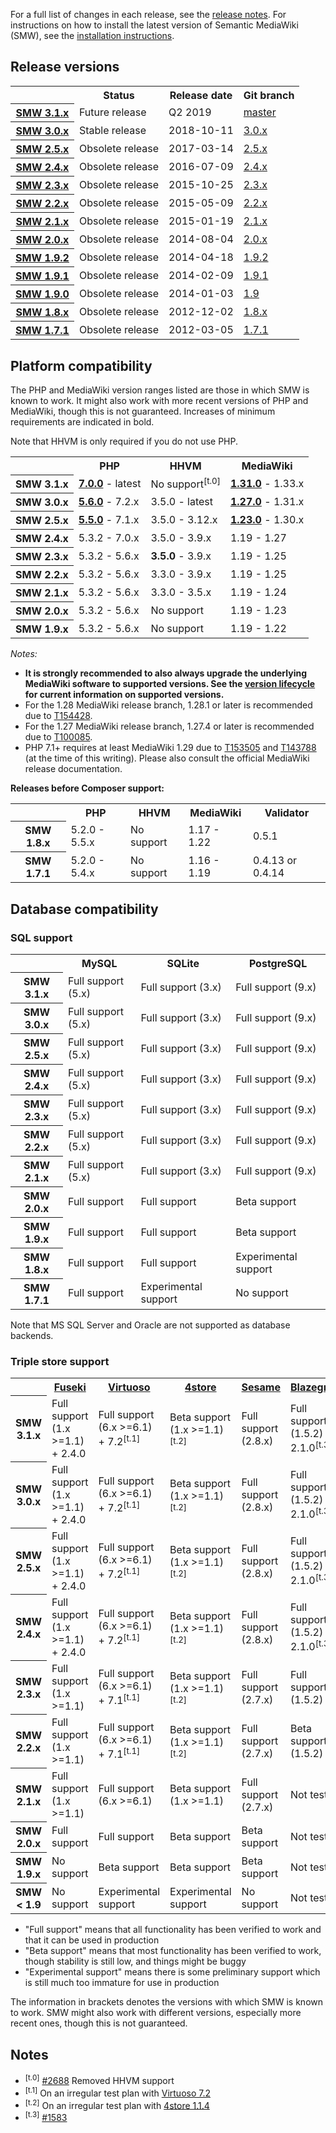 For a full list of changes in each release, see the [release notes](https://github.com/SemanticMediaWiki/SemanticMediaWiki/tree/master/docs/releasenotes). For instructions
on how to install the latest version of Semantic MediaWiki (SMW), see the [installation instructions](https://github.com/SemanticMediaWiki/SemanticMediaWiki/blob/master/docs/INSTALL.md).


## Release versions

<table>
	<tr>
		<th></th>
		<th>Status</th>
		<th>Release date</th>
		<th>Git branch</th>
	</tr>
	<tr>
		<th><a href="https://github.com/SemanticMediaWiki/SemanticMediaWiki/milestone/6">SMW 3.1.x</a></th>
		<td>Future release</td>
		<td>Q2 2019</td>
		<td><a href="https://github.com/SemanticMediaWiki/SemanticMediaWiki/tree/master">master</a></td>
	</tr>
	<tr>
		<th><a href="https://github.com/SemanticMediaWiki/SemanticMediaWiki/milestone/6">SMW 3.0.x</a></th>
		<td>Stable release</td>
		<td>2018-10-11</td>
		<td><a href="https://github.com/SemanticMediaWiki/SemanticMediaWiki/tree/3.0.x">3.0.x</a></td>
	</tr>
	<tr>
		<th><a href="https://www.semantic-mediawiki.org/wiki/Semantic_MediaWiki_2.5.0">SMW 2.5.x</a></th>
		<td>Obsolete release</td>
		<td>2017-03-14</td>
		<td><a href="https://github.com/SemanticMediaWiki/SemanticMediaWiki/tree/2.5.x">2.5.x</a></td>
	</tr>
	<tr>
		<th><a href="https://www.semantic-mediawiki.org/wiki/Semantic_MediaWiki_2.4.0">SMW 2.4.x</a></th>
		<td>Obsolete release</td>
		<td>2016-07-09</td>
		<td><a href="https://github.com/SemanticMediaWiki/SemanticMediaWiki/tree/2.4.x">2.4.x</a></td>
	</tr>
	<tr>
		<th><a href="https://www.semantic-mediawiki.org/wiki/Semantic_MediaWiki_2.3.0">SMW 2.3.x</a></th>
		<td>Obsolete release</td>
		<td>2015-10-25</td>
		<td><a href="https://github.com/SemanticMediaWiki/SemanticMediaWiki/tree/2.3.x">2.3.x</a></td>
	</tr>
	<tr>
		<th><a href="https://www.semantic-mediawiki.org/wiki/Semantic_MediaWiki_2.2.0">SMW 2.2.x</a></th>
		<td>Obsolete release</td>
		<td>2015-05-09</td>
		<td><a href="https://github.com/SemanticMediaWiki/SemanticMediaWiki/tree/2.2.x">2.2.x</a></td>
	</tr>
	<tr>
		<th><a href="https://www.semantic-mediawiki.org/wiki/Semantic_MediaWiki_2.1.x">SMW 2.1.x</a></th>
		<td>Obsolete release</td>
		<td>2015-01-19</td>
		<td><a href="https://github.com/SemanticMediaWiki/SemanticMediaWiki/tree/2.1.x">2.1.x</a></td>
	</tr>
	<tr>
		<th><a href="https://www.semantic-mediawiki.org/wiki/Semantic_MediaWiki_2.0">SMW 2.0.x</a></th>
		<td>Obsolete release</td>
		<td>2014-08-04</td>
		<td><a href="https://github.com/SemanticMediaWiki/SemanticMediaWiki/tree/2.0.x">2.0.x</a></td>
	</tr>
	<tr>
		<th><a href="https://www.semantic-mediawiki.org/wiki/Semantic_MediaWiki_1.9.2">SMW 1.9.2</a></th>
		<td>Obsolete release</td>
		<td>2014-04-18</td>
		<td><a href="https://github.com/SemanticMediaWiki/SemanticMediaWiki/tree/1.9.2">1.9.2</a></td>
	</tr>
	<tr>
		<th><a href="https://www.semantic-mediawiki.org/wiki/Semantic_MediaWiki_1.9.1">SMW 1.9.1</a></th>
		<td>Obsolete release</td>
		<td>2014-02-09</td>
		<td><a href="https://github.com/SemanticMediaWiki/SemanticMediaWiki/tree/1.9.1">1.9.1</a></td>
	</tr>
	<tr>
		<th><a href="https://www.semantic-mediawiki.org/wiki/Semantic_MediaWiki_1.9.0">SMW 1.9.0</a></th>
		<td>Obsolete release</td>
		<td>2014-01-03</td>
		<td><a href="https://github.com/SemanticMediaWiki/SemanticMediaWiki/tree/1.9">1.9</a></td>
	</tr>
	<tr>
		<th><a href="https://www.semantic-mediawiki.org/wiki/Semantic_MediaWiki_1.8.0">SMW 1.8.x</a></th>
		<td>Obsolete release</td>
		<td>2012-12-02</td>
		<td><a href="https://github.com/SemanticMediaWiki/SemanticMediaWiki/tree/1.8.x">1.8.x</a></td>
	</tr>
	<tr>
		<th><a href="https://www.semantic-mediawiki.org/wiki/Semantic_MediaWiki_1.7.1">SMW 1.7.1</a></th>
		<td>Obsolete release</td>
		<td>2012-03-05</td>
		<td><a href="https://github.com/SemanticMediaWiki/SemanticMediaWiki/tree/1.7.1">1.7.1</a></td>
	</tr>
</table>


## Platform compatibility

The PHP and MediaWiki version ranges listed are those in which SMW is known to work. It might also
work with more recent versions of PHP and MediaWiki, though this is not guaranteed. Increases of
minimum requirements are indicated in bold.

Note that HHVM is only required if you do not use PHP.

<table>
	<tr>
		<th></th>
		<th>PHP</th>
		<th>HHVM</th>
		<th>MediaWiki</th>
	</tr>
	<tr>
		<th>SMW 3.1.x</th>
		<td><strong><a href="https://php.net/supported-versions.php">7.0.0</a></strong> - latest</td>
		<td>No support<sup>[t.0]</sup></td>
		<td><strong><a href="https://www.mediawiki.org/wiki/Version_lifecycle">1.31.0</a></strong> - 1.33.x</td>
	</tr>
	<tr>
		<th>SMW 3.0.x</th>
		<td><strong><a href="https://php.net/supported-versions.php">5.6.0</a></strong> - 7.2.x</td>
		<td>3.5.0 - latest</td>
		<td><strong><a href="https://www.mediawiki.org/wiki/Version_lifecycle">1.27.0</a></strong> - 1.31.x</td>
	</tr>
	<tr>
		<th>SMW 2.5.x</th>
		<td><strong><a href="https://php.net/supported-versions.php">5.5.0</a></strong> - 7.1.x</td>
		<td>3.5.0 - 3.12.x</td>
		<td><strong><a href="https://www.mediawiki.org/wiki/Version_lifecycle">1.23.0</a></strong> - 1.30.x</td>
	</tr>
	<tr>
		<th>SMW 2.4.x</th>
		<td>5.3.2 - 7.0.x</td>
		<td>3.5.0 - 3.9.x</td>
		<td>1.19 - 1.27</td>
	</tr>
	<tr>
		<th>SMW 2.3.x</th>
		<td>5.3.2 - 5.6.x</td>
		<td><strong>3.5.0</strong> - 3.9.x</td>
		<td>1.19 - 1.25</td>
	</tr>
	<tr>
		<th>SMW 2.2.x</th>
		<td>5.3.2 - 5.6.x</td>
		<td>3.3.0 - 3.9.x</td>
		<td>1.19 - 1.25</td>
	</tr>
	<tr>
		<th>SMW 2.1.x</th>
		<td>5.3.2 - 5.6.x</td>
		<td>3.3.0 - 3.5.x</td>
		<td>1.19 - 1.24</td>
	</tr>
	<tr>
		<th>SMW 2.0.x</th>
		<td>5.3.2 - 5.6.x</td>
		<td>No support</td>
		<td>1.19 - 1.23</td>
	</tr>
	<tr>
		<th>SMW 1.9.x</th>
		<td>5.3.2 - 5.6.x</td>
		<td>No support</td>
		<td>1.19 - 1.22</td>
	</tr>
</table>

*Notes:*
*  **It is strongly recommended to also always upgrade the underlying MediaWiki software to supported versions. See the [version lifecycle](https://www.mediawiki.org/wiki/Version_lifecycle) for current information on supported versions.**
* For the 1.28 MediaWiki release branch, 1.28.1 or later is recommended due to [T154428](https://phabricator.wikimedia.org/T154428).
* For the 1.27 MediaWiki release branch, 1.27.4 or later is recommended due to [T100085](https://phabricator.wikimedia.org/T100085).
* PHP 7.1+ requires at least MediaWiki 1.29 due to [T153505](https://phabricator.wikimedia.org/T153505) and [T143788](https://phabricator.wikimedia.org/T143788) (at the time of this writing). Please also consult the official MediaWiki release documentation. 

**Releases before Composer support:**

<table>
	<tr>
		<th></th>
		<th>PHP</th>
		<th>HHVM</th>
		<th>MediaWiki</th>
		<th>Validator</th>
	</tr>
	<tr>
		<th>SMW 1.8.x</th>
		<td>5.2.0 - 5.5.x</td>
		<td>No support</td>
		<td>1.17 - 1.22</td>
		<td>0.5.1</td>
	</tr>
	<tr>
		<th>SMW 1.7.1</th>
		<td>5.2.0 - 5.4.x</td>
		<td>No support</td>
		<td>1.16 - 1.19</td>
		<td>0.4.13 or 0.4.14</td>
	</tr>
</table>


## Database compatibility

### SQL support

<table>
	<tr>
		<th></th>
		<th>MySQL</th>
		<th>SQLite</th>
		<th>PostgreSQL</th>
	</tr>
	<tr>
		<th>SMW 3.1.x</th>
		<td>Full support (5.x)</td>
		<td>Full support (3.x)</td>
		<td>Full support (9.x)</td>
	</tr>
	<tr>
		<th>SMW 3.0.x</th>
		<td>Full support (5.x)</td>
		<td>Full support (3.x)</td>
		<td>Full support (9.x)</td>
	</tr>
	<tr>
		<th>SMW 2.5.x</th>
		<td>Full support (5.x)</td>
		<td>Full support (3.x)</td>
		<td>Full support (9.x)</td>
	</tr>
	<tr>
		<th>SMW 2.4.x</th>
		<td>Full support (5.x)</td>
		<td>Full support (3.x)</td>
		<td>Full support (9.x)</td>
	</tr>
	<tr>
		<th>SMW 2.3.x</th>
		<td>Full support (5.x)</td>
		<td>Full support (3.x)</td>
		<td>Full support (9.x)</td>
	</tr>
	<tr>
		<th>SMW 2.2.x</th>
		<td>Full support (5.x)</td>
		<td>Full support (3.x)</td>
		<td>Full support (9.x)</td>
	</tr>
	<tr>
		<th>SMW 2.1.x</th>
		<td>Full support (5.x)</td>
		<td>Full support (3.x)</td>
		<td>Full support (9.x)</td>
	</tr>
	<tr>
		<th>SMW 2.0.x</th>
		<td>Full support</td>
		<td>Full support</td>
		<td>Beta support</td>
	</tr>
	<tr>
		<th>SMW 1.9.x</th>
		<td>Full support</td>
		<td>Full support</td>
		<td>Beta support</td>
	</tr>
	<tr>
		<th>SMW 1.8.x</th>
		<td>Full support</td>
		<td>Full support</td>
		<td>Experimental support</td>
	</tr>
	<tr>
		<th>SMW 1.7.1</th>
		<td>Full support</td>
		<td>Experimental support</td>
		<td>No support</td>
	</tr>
</table>

Note that MS SQL Server and Oracle are not supported as database backends.

### Triple store support

<table>
	<tr>
		<th></th>
		<th><a href="https://jena.apache.org/">Fuseki</a></th>
		<th><a href="https://github.com/openlink/virtuoso-opensource">Virtuoso</a></th>
		<th><a href="https://github.com/garlik/4store">4store</a></th>
		<th><a href="http://rdf4j.org/">Sesame</a></th>
		<th><a href="https://wiki.blazegraph.com/">Blazegraph</a></th>
	</tr>
	<tr>
		<th>SMW 3.1.x</th>
		<td>Full support<br />(1.x >=1.1) + 2.4.0</td>
		<td>Full support<br />(6.x >=6.1) + 7.2<sup>[t.1]</sup></td>
		<td>Beta support<br />(1.x >=1.1)<sup>[t.2]</sup></td>
		<td>Full support<br />(2.8.x)</td>
		<td>Full support<br />(1.5.2) + 2.1.0<sup>[t.3]</sup></td>
	</tr>
	<tr>
		<th>SMW 3.0.x</th>
		<td>Full support<br />(1.x >=1.1) + 2.4.0</td>
		<td>Full support<br />(6.x >=6.1) + 7.2<sup>[t.1]</sup></td>
		<td>Beta support<br />(1.x >=1.1)<sup>[t.2]</sup></td>
		<td>Full support<br />(2.8.x)</td>
		<td>Full support<br />(1.5.2) + 2.1.0<sup>[t.3]</sup></td>
	</tr>
	<tr>
		<th>SMW 2.5.x</th>
		<td>Full support<br />(1.x >=1.1) + 2.4.0</td>
		<td>Full support<br />(6.x >=6.1) + 7.2<sup>[t.1]</sup></td>
		<td>Beta support<br />(1.x >=1.1)<sup>[t.2]</sup></td>
		<td>Full support<br />(2.8.x)</td>
		<td>Full support<br />(1.5.2) + 2.1.0<sup>[t.3]</sup></td>
	</tr>
	<tr>
		<th>SMW 2.4.x</th>
		<td>Full support<br />(1.x >=1.1) + 2.4.0</td>
		<td>Full support<br />(6.x >=6.1) + 7.2<sup>[t.1]</sup></td>
		<td>Beta support<br />(1.x >=1.1)<sup>[t.2]</sup></td>
		<td>Full support<br />(2.8.x)</td>
		<td>Full support<br />(1.5.2) + 2.1.0<sup>[t.3]</sup></td>
	</tr>
	<tr>
		<th>SMW 2.3.x</th>
		<td>Full support<br />(1.x >=1.1)</td>
		<td>Full support<br />(6.x >=6.1) + 7.1<sup>[t.1]</sup></td>
		<td>Beta support<br />(1.x >=1.1)<sup>[t.2]</sup></td>
		<td>Full support<br />(2.7.x)</td>
		<td>Full support<br />(1.5.2)</td>
	</tr>
	<tr>
		<th>SMW 2.2.x</th>
		<td>Full support<br />(1.x >=1.1)</td>
		<td>Full support<br />(6.x >=6.1) + 7.1<sup>[t.1]</sup></td>
		<td>Beta support<br />(1.x >=1.1)<sup>[t.2]</sup></td>
		<td>Full support<br />(2.7.x)</td>
		<td>Beta support<br />(1.5.2)</td>
	</tr>
	<tr>
		<th>SMW 2.1.x</th>
		<td>Full support<br />(1.x >=1.1)</td>
		<td>Full support<br />(6.x >=6.1)</td>
		<td>Beta support<br />(1.x >=1.1)</td>
		<td>Full support<br />(2.7.x)</td>
		<td>Not tested</td>
	</tr>
	<tr>
		<th>SMW 2.0.x</th>
		<td>Full support</td>
		<td>Full support</td>
		<td>Beta support</td>
		<td>Beta support</td>
		<td>Not tested</td>
	</tr>
	<tr>
		<th>SMW 1.9.x</th>
		<td>No support</td>
		<td>Beta support</td>
		<td>Beta support</td>
		<td>Beta support</td>
		<td>Not tested</td>
	</tr>
	<tr>
		<th>SMW &lt; 1.9</th>
		<td>No support</td>
		<td>Experimental support</td>
		<td>Experimental support</td>
		<td>No support</td>
		<td>Not tested</td>
	</tr>
</table>

- "Full support" means that all functionality has been verified to work and that it can be used in production
- "Beta support" means that most functionality has been verified to work, though stability is still low, and things might be buggy
- "Experimental support" means there is some preliminary support which is still much too immature for use in production

The information in brackets denotes the versions with which SMW is known to work. SMW might also
work with different versions, especially more recent ones, though this is not guaranteed.

## Notes

- <sup>[t.0]</sup> [#2688](https://github.com/SemanticMediaWiki/SemanticMediaWiki/issues/2688) Removed HHVM support
- <sup>[t.1]</sup> On an irregular test plan with [Virtuoso 7.2](https://travis-ci.org/mwjames/SemanticMediaWiki/builds/97294290)
- <sup>[t.2]</sup> On an irregular test plan with [4store 1.1.4](https://travis-ci.org/mwjames/SemanticMediaWiki/builds/61200454)
- <sup>[t.3]</sup> [#1583](https://github.com/SemanticMediaWiki/SemanticMediaWiki/issues/1583)

